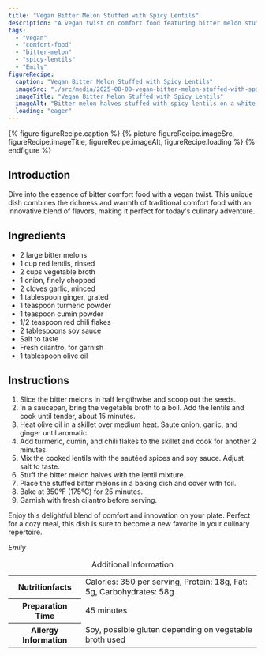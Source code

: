 ```yaml
---
title: "Vegan Bitter Melon Stuffed with Spicy Lentils"
description: "A vegan twist on comfort food featuring bitter melon stuffed with spicy lentils, blending rich flavors and textures for a unique culinary experience."
tags:
  - "vegan"
  - "comfort-food"
  - "bitter-melon"
  - "spicy-lentils"
  - "Emily"
figureRecipe: 
  caption: "Vegan Bitter Melon Stuffed with Spicy Lentils"
  imageSrc: "./src/media/2025-08-08-vegan-bitter-melon-stuffed-with-spicy-lentils-9561.png"
  imageTitle: "Vegan Bitter Melon Stuffed with Spicy Lentils"
  imageAlt: "Bitter melon halves stuffed with spicy lentils on a white plate, simple fork and napkin beside, with a blurred background."
  loading: "eager"
---
```


{% figure figureRecipe.caption %}
{% picture figureRecipe.imageSrc, figureRecipe.imageTitle, figureRecipe.imageAlt, figureRecipe.loading %}
{% endfigure %}

## Introduction

Dive into the essence of bitter comfort food with a vegan twist. This unique dish combines the richness and warmth of traditional comfort food with an innovative blend of flavors, making it perfect for today's culinary adventure.

## Ingredients

- 2 large bitter melons
- 1 cup red lentils, rinsed
- 2 cups vegetable broth
- 1 onion, finely chopped
- 2 cloves garlic, minced
- 1 tablespoon ginger, grated
- 1 teaspoon turmeric powder
- 1 teaspoon cumin powder
- 1/2 teaspoon red chili flakes
- 2 tablespoons soy sauce
- Salt to taste
- Fresh cilantro, for garnish
- 1 tablespoon olive oil

## Instructions

1. Slice the bitter melons in half lengthwise and scoop out the seeds.
2. In a saucepan, bring the vegetable broth to a boil. Add the lentils and cook until tender, about 15 minutes.
3. Heat olive oil in a skillet over medium heat. Saute onion, garlic, and ginger until aromatic.
4. Add turmeric, cumin, and chili flakes to the skillet and cook for another 2 minutes.
5. Mix the cooked lentils with the sautéed spices and soy sauce. Adjust salt to taste.
6. Stuff the bitter melon halves with the lentil mixture.
7. Place the stuffed bitter melons in a baking dish and cover with foil.
8. Bake at 350°F (175°C) for 25 minutes.
9. Garnish with fresh cilantro before serving.

Enjoy this delightful blend of comfort and innovation on your plate. Perfect for a cozy meal, this dish is sure to become a new favorite in your culinary repertoire.

*Emily*

<table><caption class='sr-only'>Additional Information</caption><tr><th>Nutritionfacts</th><td>Calories: 350 per serving, Protein: 18g, Fat: 5g, Carbohydrates: 58g&nbsp;</td></tr><tr><th>Preparation Time</th><td>45 minutes&nbsp;</td></tr><tr><th>Allergy Information</th><td>Soy, possible gluten depending on vegetable broth used&nbsp;</td></tr></table>


